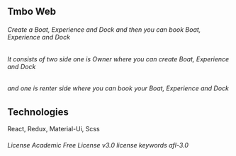 ## Tmbo Web

###### Create a Boat, Experience and Dock and then you can book Boat, Experience and Dock

###### It consists of two side one is Owner where you can create Boat, Experience and Dock

###### and one is renter side where you can book your Boat, Experience and Dock

## Technologies

React, Redux, Material-Ui, Scss

###### License Academic Free License v3.0 license keywords afl-3.0
